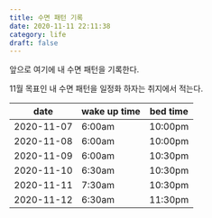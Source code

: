 ```yaml
---
title: 수면 패턴 기록
date: 2020-11-11 22:11:38
category: life
draft: false
---
```


앞으로 여기에 내 수면 패턴을 기록한다.

11월 목표인 내 수면 패턴을 일정화 하자는 취지에서 적는다.

| date       | wake up time | bed time |
| ---------- | ------------ | -------- |
| 2020-11-07 | 6:00am       | 10:00pm  |
| 2020-11-08 | 6:00am       | 10:00pm  |
| 2020-11-09 | 6:00am       | 10:30pm  |
| 2020-11-10 | 6:30am       | 10:30pm  |
| 2020-11-11 | 7:30am       | 10:30pm  |
| 2020-11-12 | 6:30am       | 11:30pm  |
